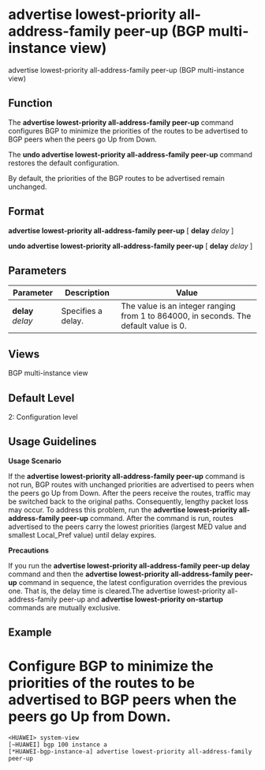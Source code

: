 advertise lowest-priority all-address-family peer-up (BGP multi-instance view)
==============================================================================

advertise lowest-priority all-address-family peer-up (BGP multi-instance view)

Function
--------



The **advertise lowest-priority all-address-family peer-up** command configures BGP to minimize the priorities of the routes to be advertised to BGP peers when the peers go Up from Down.

The **undo advertise lowest-priority all-address-family peer-up** command restores the default configuration.



By default, the priorities of the BGP routes to be advertised remain unchanged.


Format
------

**advertise lowest-priority all-address-family peer-up** [ **delay** *delay* ]

**undo advertise lowest-priority all-address-family peer-up** [ **delay** *delay* ]


Parameters
----------

| Parameter | Description | Value |
| --- | --- | --- |
| **delay** *delay* | Specifies a delay. | The value is an integer ranging from 1 to 864000, in seconds. The default value is 0. |



Views
-----

BGP multi-instance view


Default Level
-------------

2: Configuration level


Usage Guidelines
----------------

**Usage Scenario**



If the **advertise lowest-priority all-address-family peer-up** command is not run, BGP routes with unchanged priorities are advertised to peers when the peers go Up from Down. After the peers receive the routes, traffic may be switched back to the original paths. Consequently, lengthy packet loss may occur. To address this problem, run the **advertise lowest-priority all-address-family peer-up** command. After the command is run, routes advertised to the peers carry the lowest priorities (largest MED value and smallest Local\_Pref value) until delay expires.



**Precautions**



If you run the **advertise lowest-priority all-address-family peer-up delay** command and then the **advertise lowest-priority all-address-family peer-up** command in sequence, the latest configuration overrides the previous one. That is, the delay time is cleared.The advertise lowest-priority all-address-family peer-up and **advertise lowest-priority on-startup** commands are mutually exclusive.




Example
-------

# Configure BGP to minimize the priorities of the routes to be advertised to BGP peers when the peers go Up from Down.
```
<HUAWEI> system-view
[~HUAWEI] bgp 100 instance a
[*HUAWEI-bgp-instance-a] advertise lowest-priority all-address-family peer-up

```